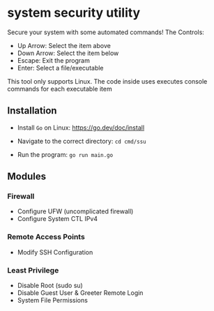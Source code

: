 # system security utility
Secure your system with some automated commands!
The Controls:
* Up Arrow: Select the item above
* Down Arrow: Select the item below
* Escape: Exit the program
* Enter: Select a file/executable

This tool only supports Linux. The code inside uses executes console commands for each executable item
## Installation
* Install `Go` on Linux: https://go.dev/doc/install

* Navigate to the correct directory: `cd cmd/ssu`

* Run the program: `go run main.go`

## Modules

### Firewall
* Configure UFW (uncomplicated firewall)
* Configure System CTL IPv4
### Remote Access Points
* Modify SSH Configuration
### Least Privilege
* Disable Root (sudo su)
* Disable Guest User & Greeter Remote Login
* System File Permissions
